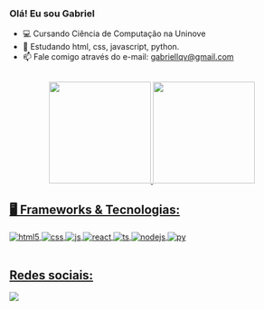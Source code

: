 ### Olá! Eu sou Gabriel

- 💻 Cursando Ciência de Computação na Uninove 
- 📖 Estudando html, css, javascript, python.
- 📫 Fale comigo através do e-mail: gabriellqv@gmail.com


##
<div align="center">
   <a href="https://github.com/gabriellqv">
   <img height="180em" src="https://github-readme-stats.vercel.app/api?username=gabriellqv&show_icons=true&theme=tokyonight&include_all_commits=true&count_private=true"/>
   <a href="https://github.com/gabriellqv">
   <img height="180em" src="https://github-readme-stats.vercel.app/api/top-langs/?username=gabriellqv&layout=compact&langs_count=16&theme=tokyonight"/>
</div>

## 🖥️ Frameworks & Tecnologias:

<div style="display: inline_block">
   <img align="center" alt="html5" src="https://img.shields.io/badge/HTML5-E34F26?style=for-the-badge&logo=html5&logoColor=white" />
   <img align="center" alt="css" src="https://img.shields.io/badge/CSS3-1572B6?style=for-the-badge&logo=css3&logoColor=white" />
   <img align="center" alt="js" src="https://img.shields.io/badge/JavaScript-F7DF1E?style=for-the-badge&logo=javascript&logoColor=black" />
   <img align="center" alt="react" src="https://img.shields.io/badge/React-20232A?style=for-the-badge&logo=react&logoColor=61DAFB" />
   <img align="center" alt="ts" src="https://img.shields.io/badge/TypeScript-007ACC?style=for-the-badge&logo=typescript&logoColor=white" />
   <img align="center" alt="nodejs" src="https://img.shields.io/badge/Node.js-43853D?style=for-the-badge&logo=node.js&logoColor=white" />
   <img align="center" alt="py" src="https://img.shields.io/badge/Python-14354C?style=for-the-badge&logo=python&logoColor=white" />
</div><br/>


## Redes sociais:
<div>
<a href="https://www.linkedin.com/in/gabriellqv/" target="_blank"><img src="https://img.shields.io/badge/-LinkedIn-%230077B5?style=for-the-badge&logo=linkedin&logoColor=white" target="_blank"></a>
</div>
